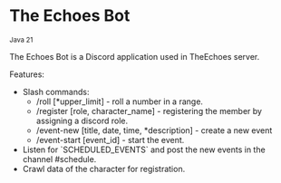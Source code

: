 <h1>The Echoes Bot</h1>
<sup>Java 21</sup>

<p>The Echoes Bot is a Discord application used in TheEchoes server.</p>
<p>Features:</p>
<ul>
    <li>Slash commands:<ul>
        <li>/roll [*upper_limit] - roll a number in a range.</li>
        <li>/register [role, character_name] - registering the member by assigning a discord role.</li>
        <li>/event-new [title, date, time, *description] - create a new event</li>
        <li>/event-start [event_id] - start the event.</li>
    </ul></li>
    <li>Listen for `SCHEDULED_EVENTS` and post the new events in the channel #schedule.</li>
    <li>Crawl data of the character for registration.</li>
</ul>